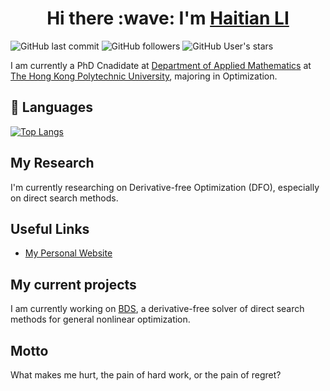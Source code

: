 <h1 align="center">
    Hi there :wave: I'm <a href="https://lht97.github.io/" target="_blank">Haitian LI</a>
</h1>

![GitHub last commit](https://img.shields.io/github/last-commit/lht97/lht97?logo=github&style=for-the-badge)
![GitHub followers](https://img.shields.io/github/followers/Lht97?logo=github&style=for-the-badge)
![GitHub User's stars](https://img.shields.io/github/stars/Lht97?logo=github&style=for-the-badge)

I am currently a PhD Cnadidate at [Department of Applied Mathematics](https://www.polyu.edu.hk/ama/) at [The Hong Kong Polytechnic University](https://www.polyu.edu.hk/), majoring in Optimization.

## 🌱 Languages

[![Top Langs](https://github-readme-stats.vercel.app/api/top-langs/?username=OptHuang&layout=compact&theme=dracula)](https://github.com/anuraghazra/github-readme-stats)

## My Research

I'm currently researching on Derivative-free Optimization (DFO), especially on direct search methods.

## Useful Links

- [My Personal Website](https://lht97.github.io/)

## My current projects

I am currently working on [BDS](https://github.com/blockwise-direct-search), a derivative-free solver of direct search methods for general nonlinear optimization.

## Motto
What makes me hurt, the pain of hard work, or the pain of regret?

